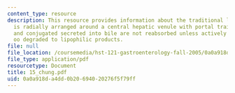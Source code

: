 ```yaml
---
content_type: resource
description: This resource provides information about the traditional liver lobule
  is radially arranged around a central hepatic venule with portal traids at the periphery,
  and conjugated secreted into bile are not reabsorbed unless actively transported
  oo degraded to lipophilic products.
file: null
file_location: /coursemedia/hst-121-gastroenterology-fall-2005/0a0a918da4dd0b20694020276f5f79ff_15_chung.pdf
file_type: application/pdf
resourcetype: Document
title: 15_chung.pdf
uid: 0a0a918d-a4dd-0b20-6940-20276f5f79ff
---
```

